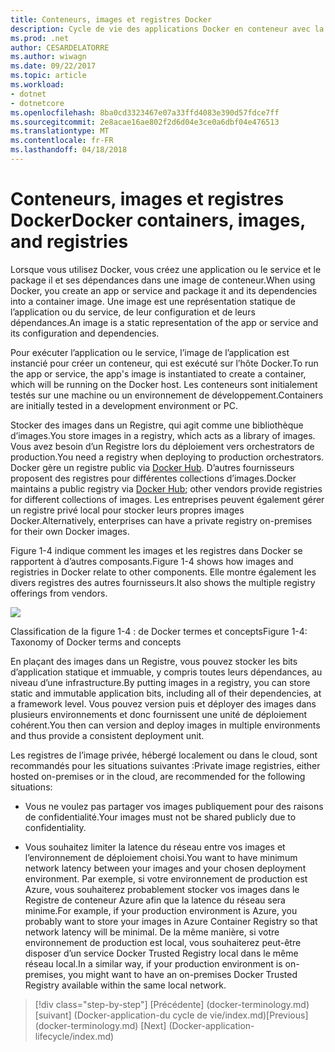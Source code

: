 ```yaml
---
title: Conteneurs, images et registres Docker
description: Cycle de vie des applications Docker en conteneur avec la plateforme et les outils Microsoft
ms.prod: .net
author: CESARDELATORRE
ms.author: wiwagn
ms.date: 09/22/2017
ms.topic: article
ms.workload:
- dotnet
- dotnetcore
ms.openlocfilehash: 8ba0cd3323467e07a33ffd4083e390d57fdce7ff
ms.sourcegitcommit: 2e8acae16ae802f2d6d04e3ce0a6dbf04e476513
ms.translationtype: MT
ms.contentlocale: fr-FR
ms.lasthandoff: 04/18/2018
---
```

# <a name="docker-containers-images-and-registries"></a><span data-ttu-id="aee4a-103">Conteneurs, images et registres Docker</span><span class="sxs-lookup"><span data-stu-id="aee4a-103">Docker containers, images, and registries</span></span>

<span data-ttu-id="aee4a-104">Lorsque vous utilisez Docker, vous créez une application ou le service et le package il et ses dépendances dans une image de conteneur.</span><span class="sxs-lookup"><span data-stu-id="aee4a-104">When using Docker, you create an app or service and package it and its dependencies into a container image.</span></span> <span data-ttu-id="aee4a-105">Une image est une représentation statique de l’application ou du service, de leur configuration et de leurs dépendances.</span><span class="sxs-lookup"><span data-stu-id="aee4a-105">An image is a static representation of the app or service and its configuration and dependencies.</span></span>

<span data-ttu-id="aee4a-106">Pour exécuter l’application ou le service, l’image de l’application est instancié pour créer un conteneur, qui est exécuté sur l’hôte Docker.</span><span class="sxs-lookup"><span data-stu-id="aee4a-106">To run the app or service, the app's image is instantiated to create a container, which will be running on the Docker host.</span></span> <span data-ttu-id="aee4a-107">Les conteneurs sont initialement testés sur une machine ou un environnement de développement.</span><span class="sxs-lookup"><span data-stu-id="aee4a-107">Containers are initially tested in a development environment or PC.</span></span>

<span data-ttu-id="aee4a-108">Stocker des images dans un Registre, qui agit comme une bibliothèque d’images.</span><span class="sxs-lookup"><span data-stu-id="aee4a-108">You store images in a registry, which acts as a library of images.</span></span> <span data-ttu-id="aee4a-109">Vous avez besoin d’un Registre lors du déploiement vers orchestrators de production.</span><span class="sxs-lookup"><span data-stu-id="aee4a-109">You need a registry when deploying to production orchestrators.</span></span> <span data-ttu-id="aee4a-110">Docker gère un registre public via [Docker Hub](https://hub.docker.com/). D’autres fournisseurs proposent des registres pour différentes collections d’images.</span><span class="sxs-lookup"><span data-stu-id="aee4a-110">Docker maintains a public registry via [Docker Hub](https://hub.docker.com/); other vendors provide registries for different collections of images.</span></span> <span data-ttu-id="aee4a-111">Les entreprises peuvent également gérer un registre privé local pour stocker leurs propres images Docker.</span><span class="sxs-lookup"><span data-stu-id="aee4a-111">Alternatively, enterprises can have a private registry on-premises for their own Docker images.</span></span>

<span data-ttu-id="aee4a-112">Figure 1-4 indique comment les images et les registres dans Docker se rapportent à d’autres composants.</span><span class="sxs-lookup"><span data-stu-id="aee4a-112">Figure 1-4 shows how images and registries in Docker relate to other components.</span></span> <span data-ttu-id="aee4a-113">Elle montre également les divers registres des autres fournisseurs.</span><span class="sxs-lookup"><span data-stu-id="aee4a-113">It also shows the multiple registry offerings from vendors.</span></span>

![](./media/image4.png)

<span data-ttu-id="aee4a-114">Classification de la figure 1-4 : de Docker termes et concepts</span><span class="sxs-lookup"><span data-stu-id="aee4a-114">Figure 1-4: Taxonomy of Docker terms and concepts</span></span>

<span data-ttu-id="aee4a-115">En plaçant des images dans un Registre, vous pouvez stocker les bits d’application statique et immuable, y compris toutes leurs dépendances, au niveau d’une infrastructure.</span><span class="sxs-lookup"><span data-stu-id="aee4a-115">By putting images in a registry, you can store static and immutable application bits, including all of their dependencies, at a framework level.</span></span> <span data-ttu-id="aee4a-116">Vous pouvez version puis et déployer des images dans plusieurs environnements et donc fournissent une unité de déploiement cohérent.</span><span class="sxs-lookup"><span data-stu-id="aee4a-116">You then can version and deploy images in multiple environments and thus provide a consistent deployment unit.</span></span>

<span data-ttu-id="aee4a-117">Les registres de l’image privée, hébergé localement ou dans le cloud, sont recommandés pour les situations suivantes :</span><span class="sxs-lookup"><span data-stu-id="aee4a-117">Private image registries, either hosted on-premises or in the cloud, are recommended for the following situations:</span></span>

-   <span data-ttu-id="aee4a-118">Vous ne voulez pas partager vos images publiquement pour des raisons de confidentialité.</span><span class="sxs-lookup"><span data-stu-id="aee4a-118">Your images must not be shared publicly due to confidentiality.</span></span>

-   <span data-ttu-id="aee4a-119">Vous souhaitez limiter la latence du réseau entre vos images et l’environnement de déploiement choisi.</span><span class="sxs-lookup"><span data-stu-id="aee4a-119">You want to have minimum network latency between your images and your chosen deployment environment.</span></span> <span data-ttu-id="aee4a-120">Par exemple, si votre environnement de production est Azure, vous souhaiterez probablement stocker vos images dans le Registre de conteneur Azure afin que la latence du réseau sera minime.</span><span class="sxs-lookup"><span data-stu-id="aee4a-120">For example, if your production environment is Azure, you probably want to store your images in Azure Container Registry so that network latency will be minimal.</span></span> <span data-ttu-id="aee4a-121">De la même manière, si votre environnement de production est local, vous souhaiterez peut-être disposer d’un service Docker Trusted Registry local dans le même réseau local.</span><span class="sxs-lookup"><span data-stu-id="aee4a-121">In a similar way, if your production environment is on-premises, you might want to have an on-premises Docker Trusted Registry available within the same local network.</span></span>

>[!div class="step-by-step"]
<span data-ttu-id="aee4a-122">[Précédente] (docker-terminology.md) [suivant] (Docker-application-du cycle de vie/index.md)</span><span class="sxs-lookup"><span data-stu-id="aee4a-122">[Previous] (docker-terminology.md) [Next] (Docker-application-lifecycle/index.md)</span></span>
